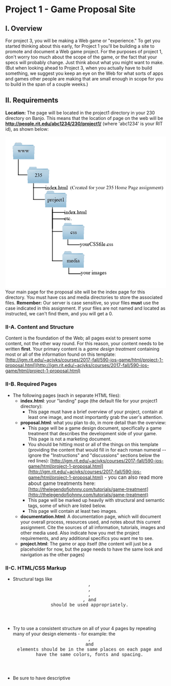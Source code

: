 # Project 1 - Game Proposal Site

## I. Overview

For project 3, you will be making a Web game or "experience." To get you started thinking about this early, for Project 1 you'll be building a site to promote and document a Web game project. For the purposes of project 1, don't worry too much about the scope of the game, or the fact that your specs will probably change. Just think about what you might want to make. (But when looking ahead to Project 3, when you actually have to build something, we suggest you keep an eye on the Web for what sorts of apps and games other people are making that are small enough in scope for you to build in the span of a couple weeks.)

## II. Requirements

**Location:** The page will be located in the project1 directory in your 230 directory on Banjo. This means that the location of page on the web will be **http://people.rit.edu/abc1234/230/project1/** (where 'abc1234' is your RIT id), as shown below:

![Project 1 File Structure](_images/Project1Structure2019-235.png "Project 1 File Structure")  
Your main page for the proposal site will be the index page for this directory. You must have css and media directories to store the associated files. **Remember:** Our server is case sensitive, so your files **must** use the case indicated in this assignment. If your files are not named and located as instructed, we can't find them, and you will get a 0.

### II-A. Content and Structure

Content is the foundation of the Web; all pages exist to present some content, not the other way round. For this reason, your content needs to be written **first**. Your primary content is a _game design treatment_ containing most or all of the information found on this template: [http://igm.rit.edu/~acjvks/courses/2017-fall/590-ios-game/html/project-1-proposal.html](http://igm.rit.edu/~acjvks/courses/2017-fall/590-ios-game/html/project-1-proposal.html)

### II-B. Required Pages

*   The following pages (each in separate HTML files):
    *   **index.html**: your "landing" page (the default file for your project1 directory):
        *   This page must have a brief overview of your project, contain at least one image, and most importantly grab the user's attention.
    *   **proposal.html**: what you plan to do, in more detail than the overview:
        *   This page will be a game design document, specifically a game treatment that describes the development side of your game. This page is not a marketing document.
        *   You should be hitting most or all of the things on this template (providing the content that would fill in for each roman numeral -- ignore the "Instructions" and "discussions" sections below the red lines): [http://igm.rit.edu/~acjvks/courses/2017-fall/590-ios-game/html/project-1-proposal.html](http://igm.rit.edu/~acjvks/courses/2017-fall/590-ios-game/html/project-1-proposal.html) <span style="font-size: 0.95rem; letter-spacing: 0.01rem;">- you can also read more about game treatments here:</span> [http://thelegendofjohnny.com/tutorials/game-treatment](http://thelegendofjohnny.com/tutorials/game-treatment)
        *   This page will be marked up heavily with structural and semantic tags, some of which are listed below.
        *   This page will contain at least two images.
    *   **documentation.html**: A documentation page, which will document your overall process, resources used, and notes about this current assignment. Cite the sources of all information, tutorials, images and other media used. Also indicate how you met the project requirements, and any additional specifics you want me to see.
    *   **project.html**: The game or app itself (the content will just be a placeholder for now, but the page needs to have the same look and navigation as the other pages)

### II-C. HTML/CSS Markup

*   Structural tags like <span style="font-family: 'courier new', courier, sans-serif;"><header>, <section>, <article>, <nav></span>, and <span style="font-family: 'courier new', courier, sans-serif;"><footer></span> should be used appropriately.
*   Try to use a consistent structure on all of your 4 pages by repeating many of your design elements - for example: the <span style="font-family: 'courier new', courier, sans-serif;"><header>, <footer></span> and <span style="font-family: 'courier new', courier, sans-serif;"><nav></span> elements should be in the same places on each page and have the same colors, fonts and spacing.
*   Be sure to have descriptive <span style="font-family: 'courier new', courier, sans-serif;"><title></span> elements for each page.
*   CSS selectors and rules will be used for formatting and positioning:
*   Most of the style rules will be located in an external style sheet.
*   There will be at least 5 style declarations (rules) in your external style sheet.
    *   At least one of these style declarations will utilize a _class selector_.
    *   At least one of these style declarations will utilize an _id selector_.
    *   Utilize custom link styles on all your pages by utilizing the <span style="font-family: 'courier new', courier, sans-serif;">a:link, a:visited, a:hover,</span> and <span style="font-family: 'courier new', courier, sans-serif;">a:active</span> selectors. (These 4 selectors do not count towards the 5 style rule requirement above)
*   Avoid using _inline_ styles.

### II-D. Design

*   College-level work
*   Professionally styled so that so that the results are pleasing and in no way resemble any templates or in-class exercises. The page design will be well thought out with appropriate organization, spacing, colors and fonts, and all pages should be consistent in look, feel and navigation.
*   Design principles (e.g. CRAP) applied appropriately.
*   Navigation should be consistent across all pages, with a single, unified nav scheme, with all global nav in the same place on every page.
    *   Good navigation should always answer the questions "Where am I?" and "Where can I go?" This means your nav should **always** be the same on every page; don't make a link go away just because the user is on the page it links to.
*   Text should be of sufficient size and contrast to be easily readable.
*   *   At a minimum, you must support screen sizes equal to or less than max-width: 480pxResponsive Design:
    *   Your design should be re-formatted to support these smaller screens. This could include changing font-size, margins, moving side bars, hiding elements, etc.

### II-E. Other Requirements

*   Do not use an HTML/CSS template that you found on the Web or elsewhere! Build the HTML and CSS yourself "from scratch." Ignoring this requirement will result in a zero on the assignment and possible other academic integrity consequences.
*   HTML tables used only for tabular data, not page layout.
    *   Flexbox and/or CSS Grid may be used to help lay out your page, however, you may be able to handle the majority of layout through the use of the standard HTML Flow and box model.
*   No plugin content (Flash, et al.)
*   Site is fully accessible even without graphics enabled (e.g., use the alt attribute for all images).
*   Images are not resized via code; all images must be at their native resolutions. If you need an image to be smaller, resize it in your graphic editor of choice.
    *   We will be somewhat lenient about this due to High-Density Displays. There is no need, however, to have an image that is more than twice the dimensions that it's displayed at. If you do provide this size of image, then you should use one of the methods in Chapter 7 of Learning Web Design to specify the target device-pixel-ratio.
    *   If you flagrantly use a gigantic image and use code (whether CSS or width & height attributes) to size it down to something small on your page, you will lose points in this category.
*   Images must be saved in the appropriate Web-friendly format i.e. Photographs are usually saved as JPEGs, lineart graphics are saved as PNGs or GIFs. You may experiment with WebP images if you wish.

## III. Deliverables

### III-A. Your Github Content and Site Prototype

Your content must be written, chunked, and organized, and posted to your repo on GitHub as a markdown file named <span style="font-family: 'courier new', courier, sans-serif;">230-project-1-content.md</span>. We will be checking this, and you need to **do your best work** as the content is weighted heavily on the rubric (see below)! Once this is done, begin building your HTML structure to fit the content (populating it with dummy content). Only when the structure is finalized should you be putting in the actual content!  
Note: If you have never used Markdown before, it's extremely easy to work with. We will be doing a quick demo in class, and you might find this Markdown reference handy: [https://github.com/adam-p/markdown-here/wiki/Markdown-Cheatsheet](https://github.com/adam-p/markdown-here/wiki/Markdown-Cheatsheet)  
See myCourses dropbox for due date.

### III-B. Critique Session

We will have a critique session in class, right after the prototype is due. In small groups, you will both give and receive feedback on your projects, so be prepared for this discussion. While the critiques aren’t going to directly determine your project grade, the feedback you receive may be taken into consideration, so make sure your project is built to impress!

### III-C. Final Submission

After receiving feedback from your classmates, make fixes and improvements to your site, and post it to Banjo before the due date. Also, ZIP your entire project 1 folder and upload it to this Assignment's File Submission.

Furthermore, Complete this Project 1 - Submission Survey.  +++ Link coming.

# IV. Grading

Reminder - 'A' -level work means doing college-level work that goes beyond what we did in class. (You should be able to see this reflected in the attached Rubric). Meeting only the base requirements will most likely only earn you a B. In order to get an A, you need to impress! Also make sure that this is 100% your work - no templates or frameworks are allowed.
